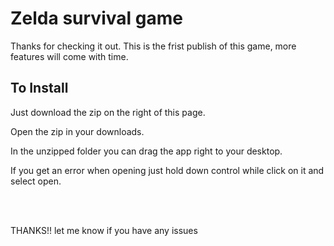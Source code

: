 
<h1>Zelda survival game</h1>

Thanks for checking it out. This is the frist publish of this game, more features will come with time. 


<h2> To Install </h2>

<p>Just download the zip on the right of this page. </p>
<p>Open the zip in your downloads. </p>
<p>In the unzipped folder you can drag the app right to your desktop. </p>
<p>If you get an error when opening just hold down control while click on it and select open. </p> 

<br></br>
<p>THANKS!! let me know if you have any issues</p>

